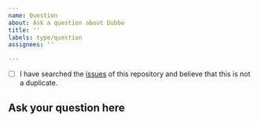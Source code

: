 ```yaml
---
name: Question
about: Ask a question about Dubbo
title: ''
labels: type/question
assignees: ''

---
```

<!-- If you need to report a security issue please visit https://github.com/apache/dubbo/security/policy -->

- [ ] I have searched the [issues](https://github.com/apache/dubbo/issues) of this repository and believe that this is not a duplicate.

## Ask your question here
